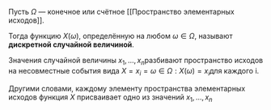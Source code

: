 
Пусть $Ω$ — конечное или счётное [[Пространство элементарных исходов]].

Тогда функцию $X(ω)$, определённую на любом $ω∈Ω$, называют **дискретной случайной величиной**.

Значения случайной величины $x_1​, …, x_n$​ разбивают пространство исходов на несовместные события вида ${X=x_i​}={ω∈Ω:X(ω)=x_i​}$ для каждого i.

Другими словами, каждому элементу пространства элементарных исходов функция $X$ присваивает одно из значений $x_1​, …, x_n$​